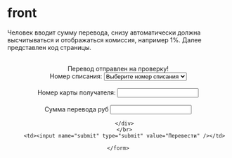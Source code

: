 # front
Человек вводит сумму перевода, снизу автоматически должна высчитываться и отображаться комиссия, например 1%.
Далее представлен код страницы.


<!DOCTYPE HTML>
<html xmlns:th="http://www.thymeleaf.org">
<link href="https://cdn.jsdelivr.net/npm/bootstrap@5.0.1/dist/css/bootstrap.min.css" rel="stylesheet" integrity="sha384-+0n0xVW2eSR5OomGNYDnhzAbDsOXxcvSN1TPprVMTNDbiYZCxYbOOl7+AMvyTG2x" crossorigin="anonymous">
<head>

</head>
<div th:insert="~{mainClient :: copy}"></div>
</br>
<center>
    <div th:if="${param.success}">
        <div class="alert alert-info">
            Перевод отправлен на проверку!
        </div>
    </div>
    <form th:action="@{/transfer/otherBank}" method='POST' th:object="${transfer}">
        <div class="form-group">
            <label>Номер списания: </label>
            <select name="idCardFrom" >
                <option value="" > Выберите номер списания </option>
                <option th:each="card : ${cards}"
                        th:value="${card.id}"
                        th:utext="${card.number}"/>
            </select>
        </div>
        </br>
        <div class="form-group">
            <label>Номер карты получателя:</label>
            <input type="number" name ="number">
        </div>
        </br>
        <div class="form-group">
            <label >Сумма перевода  руб</label>
            <input type="number" name ="amount">

        </div>
        </br>
        <td><input name="submit" type="submit" value="Перевести" /></td>

    </form>
</center>
</body>
</html>
